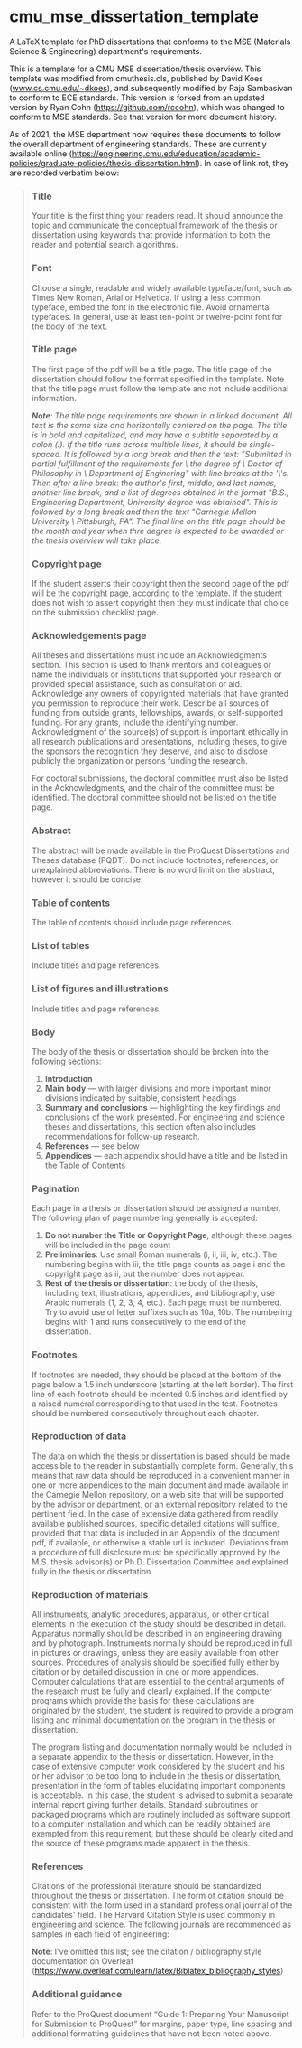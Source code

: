 cmu_mse_dissertation_template
=============================

A LaTeX template for PhD dissertations that conforms to the MSE (Materials Science & Engineering) department's requirements.

This is a template for a CMU MSE dissertation/thesis overview.  This template was modified from cmuthesis.cls, published by David Koes (www.cs.cmu.edu/~dkoes), and subsequently modified by Raja Sambasivan to conform to ECE standards.  This version is forked from an updated version by Ryan Cohn (https://github.com/rccohn), which was changed to conform to MSE standards.  See that version for more document history.

As of 2021, the MSE department now requires these documents to follow the overall department of engineering standards.  These are currently available online (https://engineering.cmu.edu/education/academic-policies/graduate-policies/thesis-dissertation.html).  In case of link rot, they are recorded verbatim below:


> ### Title
> Your title is the first thing your readers read. It should announce the topic and communicate the conceptual framework of the thesis or dissertation using keywords that provide information to both the reader and potential search algorithms.
> ### Font
> Choose a single, readable and widely available typeface/font, such as Times New Roman, Arial or Helvetica. If using a less common typeface, embed the font in the electronic file. Avoid ornamental typefaces. In general, use at least ten-point or twelve-point font for the body of the text.
> ### Title page
> The first page of the pdf will be a title page.  The title page of the dissertation should follow the format specified in the template. Note that the title page must follow the template and not include additional information.
> 
> _**Note**: The title page requirements are shown in a linked document.  All text is the same size and horizontally centered on the page.  The title is in bold and capitalized, and may have a subtitle separated by a colon (:).  If the title runs across multiple lines, it should be single-spaced.  It is followed by a long break and then the text: "Submitted in partial fulfillment of the requirements for \\ the degree of \\ Doctor of Philosophy in \\ Department of Enginering" with line breaks at the '\\'s.  Then after a line break: the author's first, middle, and last names, another line break, and a list of degrees obtained in the format "B.S., Engineering Department, University degree was obtained".  This is followed by a long break and then the text "Carnegie Mellon University \\ Pittsburgh, PA".  The final line on the title page should be the month and year when thre degree is expected to be awarded or the thesis overview will take place._
> ### Copyright page
> If the student asserts their copyright then the second page of the pdf will be the copyright page, according to the template. If the student does not wish to assert copyright then they must indicate that choice on the submission checklist page.
> ### Acknowledgements page
> All theses and dissertations must include an Acknowledgments section. This section is used to thank mentors and colleagues or name the individuals or institutions that supported your research or provided special assistance, such as consultation or aid. Acknowledge any owners of copyrighted materials that have granted you permission to reproduce their work. Describe all sources of funding from outside grants, fellowships, awards, or self-supported funding. For any grants, include the identifying number. Acknowledgment of the source(s) of support is important ethically in all research publications and presentations, including theses, to give the sponsors the recognition they deserve, and also to disclose publicly the organization or persons funding the research.
>
> For doctoral submissions, the doctoral committee must also be listed in the Acknowledgments, and the chair of the committee must be identified. The doctoral committee should not be listed on the title page. 
> ### Abstract
> The abstract will be made available in the ProQuest Dissertations and Theses database (PQDT). Do not include footnotes, references, or unexplained abbreviations. There is no word limit on the abstract, however it should be concise.
> ### Table of contents
> The table of contents should include page references.
> ### List of tables
> Include titles and page references.
> ### List of figures and illustrations
> Include titles and page references.
> ### Body
> The body of the thesis or dissertation should be broken into the following sections:
> 1. **Introduction**
> 2. **Main body** — with larger divisions and more important minor divisions indicated by suitable, consistent headings
> 3. **Summary and conclusions** — highlighting the key findings and conclusions of the work presented. For engineering and science theses and dissertations, this section often also includes recommendations for follow-up research.
> 4. **References** — see below
> 5. **Appendices** — each appendix should have a title and be listed in the Table of Contents
> ### Pagination
> Each page in a thesis or dissertation should be assigned a number. The following plan of page numbering generally is accepted:
> 1. **Do not number the Title or Copyright Page**, although these pages will be included in the page count
> 2. **Preliminaries**: Use small Roman numerals (i, ii, iii, iv, etc.). The numbering begins with iii; the title page counts as page i and the copyright page as ii, but the number does not appear.
> 3. **Rest of the thesis or dissertation**: the body of the thesis, including text, illustrations, appendices, and bibliography, use Arabic numerals (1, 2, 3, 4, etc.). Each page must be numbered. Try to avoid use of letter suffixes such as 10a, 10b. The numbering begins with 1 and runs consecutively to the end of the dissertation.
> ### Footnotes
> If footnotes are needed, they should be placed at the bottom of the page below a 1.5 inch underscore (starting at the left border). The first line of each footnote should be indented 0.5 inches and identified by a raised numeral corresponding to that used in the test. Footnotes should be numbered consecutively throughout each chapter. 
> ### Reproduction of data
> The data on which the thesis or dissertation is based should be made accessible to the reader in substantially complete form. Generally, this means that raw data should be reproduced in a convenient manner in one or more appendices to the main document and made available in the Carnegie Mellon repository, on a web site that will be supported by the advisor or department, or an external repository related to the pertinent field. In the case of extensive data gathered from readily available published sources, specific detailed citations will suffice, provided that that data is included in an Appendix of the document pdf, if available, or otherwise a stable url is included. Deviations from a procedure of full disclosure must be specifically approved by the M.S. thesis advisor(s) or Ph.D. Dissertation Committee and explained fully in the thesis or dissertation.  
> ### Reproduction of materials
> All instruments, analytic procedures, apparatus, or other critical elements in the execution of the study should be described in detail. Apparatus normally should be described in an engineering drawing and by photograph. Instruments normally should be reproduced in full in pictures or drawings, unless they are easily available from other sources. Procedures of analysis should be specified fully either by citation or by detailed discussion in one or more appendices. Computer calculations that are essential to the central arguments of the research must be fully and clearly explained. If the computer programs which provide the basis for these calculations are originated by the student, the student is required to provide a program listing and minimal documentation on the program in the thesis or dissertation.
>
> The program listing and documentation normally would be included in a separate appendix to the thesis or dissertation. However, in the case of extensive computer work considered by the student and his or her advisor to be too long to include in the thesis or dissertation, presentation in the form of tables elucidating important components is acceptable. In this case, the student is advised to submit a separate internal report giving further details. Standard subroutines or packaged programs which are routinely included as software support to a computer installation and which can be readily obtained are exempted from this requirement, but these should be clearly cited and the source of these programs made apparent in the thesis. 
> ### References
> Citations of the professional literature should be standardized throughout the thesis or dissertation. The form of citation should be consistent with the form used in a standard professional journal of the candidates' field. The Harvard Citation Style is used commonly in engineering and science. The following journals are recommended as samples in each field of engineering:
>
> **Note**: I've omitted this list; see the citation / bibliography style documentation on Overleaf (https://www.overleaf.com/learn/latex/Biblatex_bibliography_styles)
> ### Additional guidance
> Refer to the ProQuest document “Guide 1: Preparing Your Manuscript for Submission to ProQuest” for margins, paper type, line spacing and additional formatting guidelines that have not been noted above.
